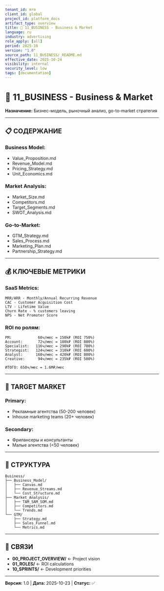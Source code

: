 ```yaml
---
tenant_id: mrm
client_id: global
project_id: platform_docs
artifact_type: overview
title: 💼 11_BUSINESS - Business & Market
language: ru
industry: advertising
role_apply: [all]
period: 2025-10
version: "1.0"
source_path: 11_BUSINESS/_README.md
effective_date: 2025-10-24
visibility: internal
security_level: low
tags: [documentation]
---
```


# 💼 11_BUSINESS - Business & Market

**Назначение:** Бизнес-модель, рыночный анализ, go-to-market стратегия

---

## 📋 СОДЕРЖАНИЕ

### Business Model:
- Value_Proposition.md
- Revenue_Model.md
- Pricing_Strategy.md
- Unit_Economics.md

### Market Analysis:
- Market_Size.md
- Competitors.md
- Target_Segments.md
- SWOT_Analysis.md

### Go-to-Market:
- GTM_Strategy.md
- Sales_Process.md
- Marketing_Plan.md
- Partnership_Strategy.md

---

## 💰 КЛЮЧЕВЫЕ МЕТРИКИ

### SaaS Metrics:
```
MRR/ARR - Monthly/Annual Recurring Revenue
CAC - Customer Acquisition Cost
LTV - Lifetime Value
Churn Rate - % customers leaving
NPS - Net Promoter Score
```

### ROI по ролям:
```
PM:            60ч/мес = 150k₽ (ROI 750%)
Account:       72ч/мес = 180k₽ (ROI 800%)
Specialist:   116ч/мес = 290k₽ (ROI 700%)
Strategist:   124ч/мес = 310k₽ (ROI 600%)
Analyst:      168ч/мес = 420k₽ (ROI 800%)
Creative:      94ч/мес = 235k₽ (ROI 500%)

ИТОГО: 650ч/мес = 1.6M₽/мес
```

---

## 🎯 TARGET MARKET

### Primary:
- Рекламные агентства (50-200 человек)
- Inhouse marketing teams (20+ человек)

### Secondary:
- Фрилансеры и консультанты
- Малые агентства (<50 человек)

---

## 📁 СТРУКТУРА

```
Business/
├── Business_Model/
│   ├── Canvas.md
│   ├── Revenue_Streams.md
│   └── Cost_Structure.md
├── Market_Analysis/
│   ├── TAM_SAM_SOM.md
│   ├── Competitors.md
│   └── Trends.md
└── GTM/
    ├── Strategy.md
    ├── Sales_Funnel.md
    └── Metrics.md
```

---

## 🔗 СВЯЗИ

- **00_PROJECT_OVERVIEW/** ← Project vision
- **01_ROLES/** ← ROI calculations
- **10_SPRINTS/** ← Development priorities

---

**Версия:** 1.0 | **Дата:** 2025-10-23 | **Статус:** ✅


